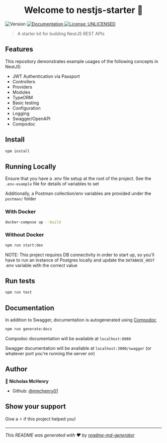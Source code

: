 <h1 align="center">Welcome to nestjs-starter 👋</h1>
<p>
  <img alt="Version" src="https://img.shields.io/badge/version-1.0.0-blue.svg?cacheSeconds=2592000" />
  <a href="localhost:8080" target="_blank">
    <img alt="Documentation" src="https://img.shields.io/badge/documentation-yes-brightgreen.svg" />
  </a>
  <a href="#" target="_blank">
    <img alt="License: UNLICENSED" src="https://img.shields.io/badge/License-UNLICENSED-yellow.svg" />
  </a>
</p>

> A starter kit for building NestJS REST APIs

## Features

This repository demonstrates example usages of the following concepts in NestJS:

- JWT Authentication via Passport
- Controllers
- Providers
- Modules
- TypeORM 
- Basic testing
- Configuration
- Logging
- Swagger/OpenAPI
- Compodoc

## Install

```sh
npm install
```

## Running Locally

Ensure that you have a .env file setup at the root of the project. See the `.env-example` file for details of variables to set

Additionally, a Postman collection/env variables are provided under the `postman/` folder

### With Docker

```sh
docker-compose up --build
```

### Without Docker

```sh
npm run start:dev
```

NOTE: This project requires DB connectivity in order to start up, so you'll have to run an instance of Postgres locally and update the `DATABASE_HOST` .env variable with the correct value

## Run tests

```sh
npm run test
```

## Documentation

In addition to Swagger, documentation is autogenerated using [Compodoc](https://docs.nestjs.com/recipes/documentation)

```sh
npm run generate:docs
```

Compodoc documentation will be available at `localhost:8080`

Swagger documentation will be available at `localhost:3000/swagger` (or whatever port you're running the server on)

## Author

👤 **Nicholas McHenry**

- Github: [@nmchenry01](https://github.com/nmchenry01)

## Show your support

Give a ⭐️ if this project helped you!

---

_This README was generated with ❤️ by [readme-md-generator](https://github.com/kefranabg/readme-md-generator)_
